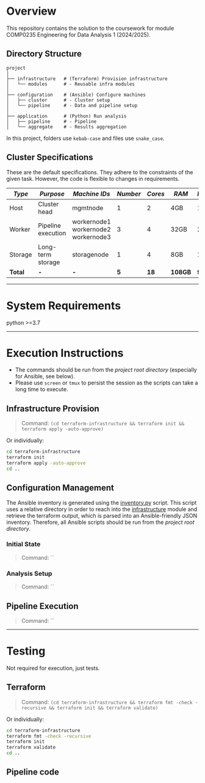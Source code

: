 # Overview

This repository contains the solution to the coursework for module COMP0235 Engineering for Data Analysis 1 (2024/2025).

## Directory Structure

```
project
│
├── infrastructure   # (Terraform) Provision infrastructure
│   └── modules      # - Reusable infra modules
│
├── configuration    # (Ansible) Configure machines
│   ├── cluster      # - Cluster setup
│   └── pipeline     # - Data and pipeline setup
│
├── application      # (Python) Run analysis
│   ├── pipeline     # - Pipeline
│   └── aggregate    # - Results aggregation
```

In this project, folders use `kebab-case` and files use `snake_case`.

## Cluster Specifications

These are the default specifications. They adhere to the constraints of the given task.
However, the code is flexible to changes in requirements.

| _Type_    | _Purpose_          | _Machine IDs_                             | _Number_ | _Cores_ | _RAM_     | _HDD1_   | _HDD2_    |
| --------- | ------------------ | ----------------------------------------- | -------- | ------- | --------- | -------- | --------- |
| Host      | Cluster head       | mgmtnode                                  | 1        | 2       | 4GB       | 10GB     | -         |
| Worker    | Pipeline execution | workernode1<br>workernode2<br>workernode3 | 3        | 4       | 32GB      | 25GB     | -         |
| Storage   | Long-term storage  | storagenode                               | 1        | 4       | 8GB       | 10GB     | 200GB     |
| **Total** | **-**              | **-**                                     | **5**    | **18**  | **108GB** | **95GB** | **200GB** |

---

# System Requirements

python >=3.7

---

# Execution Instructions

- The commands should be run from the _project root directory_ (especially for Ansible, see below).
- Please use `screen` or `tmux` to persist the session as the scripts can take a long time to execute.

## Infrastructure Provision

> Command: `(cd terraform-infrastructure && terraform init && terraform apply -auto-approve)`

Or individually:

```bash
cd terraform-infrastructure
terraform init
terraform apply -auto-approve
cd ..
```

## Configuration Management

The Ansible inventory is generated using the [inventory.py](configuration/inventory.py) script.
This script uses a relative directory in order to reach into the [infrastructure](./infrastructure)
module and retrieve the terraform output, which is parsed into an Ansible-friendly JSON inventory.
Therefore, all Ansible scripts should be run from the _project root directory_.

### Initial State

> Command: ``

### Analysis Setup

> Command: ``

## Pipeline Execution

> Command: ``

---

# Testing

Not required for execution, just tests.

## Terraform

> Command: `(cd terraform-infrastructure && terraform fmt -check -recursive && terraform init && terraform validate)`

Or individually:

```bash
cd terraform-infrastructure
terraform fmt -check -recursive
terraform init
terraform validate
cd ..
```

## Pipeline code
